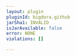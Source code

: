 ```yaml
---
layout: plugin
pluginId: bigdora.github
jarSha1: INVALID
isJarAvailable: false
error: NONE
violations: []

---
```

